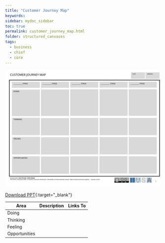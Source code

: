 ```yaml
---
title: "Customer Journey Map"
keywords: 
sidebar: mydoc_sidebar
toc: true
permalink: customer_journey_map.html
folder: structured_canvases
tags: 
  - business
  - chief
  - core
---
```


![image001](media/customer_journey_map001.svg)

[Download PPT](media/ppt/customer_journey_map.ppt){:target="_blank"}

| Area          | Description | Links To |
| ------------- | ----------- | -------- |
| Doing         |             |          |
| Thinking      |             |          |
| Feeling       |             |          |
| Opportunities |             |          |